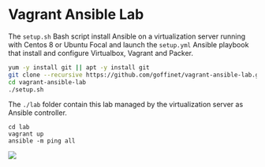 # Vagrant Ansible Lab

The `setup.sh` Bash script install Ansible on a virtualization server running with Centos 8 or Ubuntu Focal and launch the `setup.yml` Ansible playbook that install and configure Virtualbox, Vagrant and Packer.


```bash
yum -y install git || apt -y install git
git clone --recursive https://github.com/goffinet/vagrant-ansible-lab.git
cd vagrant-ansible-lab
./setup.sh
```

The `./lab` folder contain this lab managed by the virtualization server as Ansible controller.

```
cd lab
vagrant up
ansible -m ping all
```

![](https://lucid.app/publicSegments/view/9175d49c-c39c-4446-b245-b9e6829dc57a/image.png)
